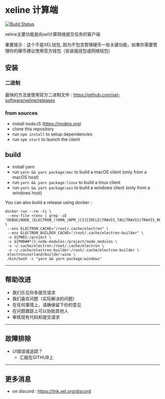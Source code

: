 # xeline 计算端
[![Build Status](https://travis-ci.org/xel-software/xeline.svg?branch=master)](https://travis-ci.org/xel-software/xeline)

xeline主要功能是向xel计算网络提交任务的客户端

重要提示：这个不是XEL钱包, 因为不包含管理硬币一些关键功能，如果你需要管理你的硬币建议使用官方钱包（安装版钱包或网络钱包）

## 安装

### 二进制
最快的方法是使用官方二进制文件 : https://github.com/xel-software/xeline/releases

### from sources
- install nodeJS (https://nodejs.org)
- clone this repository
- run `npm install` to setup dependencies
- run `npm start` to launch the client

## build
- install yarn
- run `yarn && yarn package:mac` to build a macOS client (only from a macOS host)
- run `yarn && yarn package:linux` to build a linux client
- run `yarn && yarn package:win` to build a windows client (only from a windows host)

You can also build a release using docker :
```
docker run --rm -ti \
 --env-file <(env | grep -iE 'DEBUG|NODE_|ELECTRON_|YARN_|NPM_|CI|CIRCLE|TRAVIS_TAG|TRAVIS|TRAVIS_REPO_|TRAVIS_BUILD_|TRAVIS_BRANCH|TRAVIS_PULL_REQUEST_|APPVEYOR_|CSC_|GH_|GITHUB_|BT_|AWS_|STRIP|BUILD_') \
 --env ELECTRON_CACHE="/root/.cache/electron" \
 --env ELECTRON_BUILDER_CACHE="/root/.cache/electron-builder" \
 -v ${PWD}:/project \
 -v ${PWD##*/}-node-modules:/project/node_modules \
 -v ~/.cache/electron:/root/.cache/electron \
 -v ~/.cache/electron-builder:/root/.cache/electron-builder \
 electronuserland/builder:wine \
 /bin/bash -c "yarn && yarn package:windows"
 ```


----
## 帮助改进


  - 我们乐见你多提交请求
  - 我们喜欢问题（实际解决的问题）
  - 在任何事情上，请确保留下你的意见
  - 在问题跟踪上可以协助其他人
  - 审核现有代码和提交请求

----
## 故障排除

  - UI错误或追踪？
    - 汇报在GITHUB上

----
## 更多消息

  - on discord : https://link.xel.org/discord
